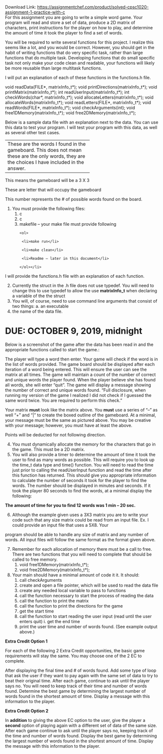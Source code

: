 Download Link: https://assignmentchef.com/product/solved-cpsc1020-assignment-1-practice-with-c
<br>
For this assignment you are going to write a simple word game. Your program will read and store a set of data, produce a 2D matrix of characters, print instructions for the player on how to play, and determine the amount of time it took the player to find a set of words.

You will be required to write several functions for this project. I realize this seems like a lot, and you would be correct. However, you should get in the habit of writing functions that do very specific task, rather than large functions that do multiple task. Developing functions that do small specific task not only make your code clean and readable, your functions will likely be more reusable than large multitask functions.

I will put an explanation of each of these functions in the functions.h file.

void readData(FILE*, matrixInfo_t*); void printDirections(matrixInfo_t*); void printMatrix(matrixInfo_t*); int readUserInput(matrixInfo_t*); int checkWords(char*, matrixInfo_t*); void allocateLetters(matrixInfo_t*); void allocateWords(matrixInfo_t*); void readLetters(FILE*, matrixInfo_t*); void readWords(FILE*, matrixInfo_t*); void checkArguments(int); void free1DMemory(matrixInfo_t*); void free2DMemory(matrixInfo_t*);

Below is a sample data file with an explanation next to the data. You can use this data to test your program. I will test your program with this data, as well as several other test cases.

<table width="262">

 <tbody>

  <tr>

   <td width="262">These are the words I found in the gameboard. This does not mean these are the only words, they are the choices I have included in the answer.</td>

  </tr>

 </tbody>

</table>

This means the gameboard will be a 3 X 3

These are letter that will occupy the gameboard

This number represents the # of possible words found on the board.

<ol>

 <li>You must provide the following files:

  <ol>

   <li>c</li>

   <li>c</li>

   <li>makefile – your make file must provide following

    <ol>

     <li>make run</li>

     <li>make clean</li>

     <li>Readme – later in this document</li>

    </ol></li>

  </ol></li>

</ol>

I will provide the functions.h file with an explanation of each function.

<ol start="2">

 <li>Currently the struct in the .h file does not use typedef. You will need to change this to use typedef to allow the use <strong>matrixInfo_t</strong> when declaring a variable of the the struct</li>

 <li>You will, of course, need to use command line arguments that consist of two things: a. an executable</li>

 <li>the name of the data file.</li>

</ol>

<h1>DUE: OCTOBER 9, 2019, midnight</h1>

Below is a screenshot of the game after the data has been read in and the appropriate functions called to start the game.:

The player will type a word then enter. Your game will check if the word is in the list of words provided. The game board should be displayed after each iteration of a word being entered. This will ensure the user can see the matrix at all times. The game will maintain a count of the number of correct and unique words the player found. When the player believe she has found all words, she will enter “quit”. The game will display a message showing the number of correct and unique words found. “Full disclosure, when running my version of the game I realized I did not check if I guessed the same word twice. You are required to perform this check.”

Your matrix <strong>must</strong> look like the matrix above. You <strong>must</strong> use a series of “–” as well “+” and “|” to create the boxed outline of the gameboard. At a minimal, your message must be the same as pictured above. You may be creative with your message; however, you must have at least the above.

Points will be deducted for not following direction.

<ol start="4">

 <li>You must dynamically allocate the memory for the characters that go in the game. This must be a 2D matrix.</li>

 <li>You will also provide a timer to determine the amount of time it took the user to find as many words as possible. This will require you to look up the time_t data type and time() function.  You will need to read the time just prior to calling the readUserInput function and read the time after this function has returned.  This should give you appropriate information to calculate the number of seconds it took for the player to find the words. The number should be displayed in minutes and seconds.  If it took the player 80 seconds to find the words, at a minimal display the following:</li>

</ol>

<strong>The amount of time for you to find 12 words was 1 min – 20 sec.</strong>

<ol start="6">

 <li>Although the example given uses a 3X3 matrix you are to write your code such that any size matrix could be read from an input file. Ex. I could provide an input file that uses a 5X8. Your</li>

</ol>

program should be able to handle any size of matrix and any number of words.  All input files will follow the same format as the format given above.

<ol start="7">

 <li>Remember for each allocation of memory there must be a call to free. There are two functions that you will need to complete that should be called to free memory.

  <ol>

   <li>void free1DMemory(matrixInfo_t*);</li>

   <li>void free2DMemory(matrixInfo_t*);</li>

  </ol></li>

 <li>Your main should have a minimal amount of code it it. It should:

  <ol>

   <li>call checkArguments</li>

   <li>create and open a file pointer, which will be used to read the data file</li>

   <li>create any needed local variable to pass to functions</li>

   <li>call the function necessary to start the process of reading the data</li>

   <li>call the function to print the matrix</li>

   <li>call the function to print the directions for the game</li>

   <li>get the start time</li>

   <li>call the function to start reading the user input (read until the user enters quit) i. get the end time</li>

   <li>print the user time and number of words found. (See example output above.)</li>

  </ol></li>

</ol>

<strong>Extra Credit Option 1 </strong>

For each of the following 2 Extra Credit opportunities, the basic game requirements will stay the same. You may choose one of the 2 EC to complete.

After displaying the final time and # of words found.  Add some type of loop that ask the user if they want to pay again with the same set of data to try to beat their original time. After each game, continue to ask until the player says no.  You will need to keep track of their time and number of words found.  Determine the best game by determining the largest number of words found in the shortest amount of time. Display a message with this information to the player.

<strong>Extra Credit Option 2</strong>

In <strong>addition</strong> to giving the above EC option to the user, give the player a <strong>second</strong> option of playing again with a different set of data of the same size.  After each game continue to ask until the player says no, keeping track of the time and number of words found.  Display the best game by determining the largest number of words found in the shortest amount of time.  Display the message with this information to the player.